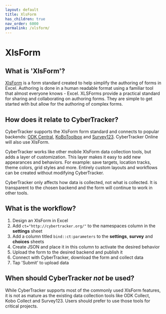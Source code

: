 ```yaml
---
layout: default
title: XlsForm
has_children: true
nav_order: 6000
permalink: /xlsform/
---
```

# XlsForm

## What is 'XlsForm'?
[XlsForm](https://xlsform.org) is a form standard created to help simplify the authoring of forms in Excel. Authoring is done in a human readable format using a familiar tool that almost everyone knows - Excel. XLSForms provide a practical standard for sharing and collaborating on authoring forms. They are simple to get started with but allow for the authoring of complex forms.

## How does it relate to CyberTracker?
CyberTracker supports the XlsForm form standard and connects to popular backends: [ODK Central](https://getodk.org/), [KoBoToolbox](https://kobotoolbox.org) and [Survey123](https://survey123.arcgis.com). CyberTracker Online will also use XlsForm.

CyberTracker works like other mobile XlsForm data collection tools, but adds a layer of customization. This layer makes it easy to add new appearances and behaviors. For example: save targets, location tracks, theme colors, grid styles and more. Entirely custom layouts and workflows can be created without modifying CyberTracker. 

CyberTracker only affects how data is collected, not what is collected. It is transparent to the chosen backend and the form will continue to work in other tools.

## What is the workflow?
1. Design an XlsForm in Excel
1. Add `ct="http://cybertracker.org/"` to the namespaces column in the **settings** sheet
1. Add a column titled `bind::ct:parameters` to the **settings**, **survey** and **choices** sheets
1. Create JSON and place it in this column to activate the desired behavior
1. Upload the form to the desired backend and publish it
1. Connect with CyberTracker, download the form and collect data
1. Tap 'Submit' to upload data

## When should CyberTracker _not_ be used?
While CyberTracker supports most of the commonly used XlsForm features, it is not as mature as the existing data collection tools like ODK Collect, Kobo Collect and Survey123. Users should prefer to use those tools for critical projects.
